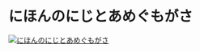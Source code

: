 # にほんのにじとあめぐもがさ
[![にほんのにじとあめぐもがさ](https://github.com/user-attachments/assets/c365c8a4-1f9a-43df-928b-7148c710bbfb)](https://chatgpt.com/s/m_6810614c946c8191896278800e420e3d)
